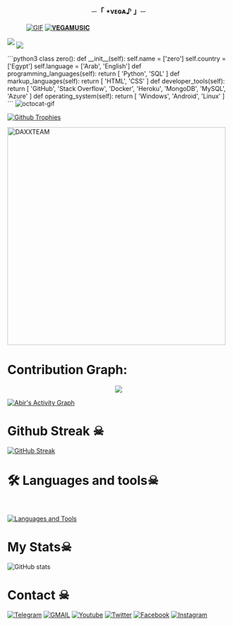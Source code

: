 <h3 align="center">
    ─「 ⋆ᴠᴇɢᴀ♪ 」─
</h3>
 
 
 ㅤ ㅤㅤ[![GIF](https://github.com/ZER0X77/ZER0X77/blob/main/ZER0X77.gif)](https://github.com/ZER0X77)
   [![𝐕𝐄𝐆𝐀𝐌𝐔𝐒𝐈𝐂](https://github-stats-alpha.vercel.app/api?username=ZER0X77 "ZER0X77")](https://github-stats-alpha.vercel.app/api?username=ZER0X77 "ZER0X77")
                                                          
  
<img src="https://readme-typing-svg.herokuapp.com?color=00FF00&width=420&lines=🌿+𝐕𝐄𝐆𝐀𝐌𝐔𝐒𝐈𝐂+🌱">


<!--
**ZER0X77/ZER0X77** is a ✨ _special_ ✨ repository because its `README.md` (this file) appears on your GitHub profile.



<p align="center">
    <b>ᴠɪsɪᴛᴏʀs</b><br>
 -->    <img align="middle" src="https://profile-counter.glitch.me/ZER0X77/count.svg" />
</p>
<!---
ZER0X77/ZER0X77 is a ✨ special ✨ repository because its `README.md` (this file) appears on your GitHub profile.
You can click the Preview link to take a look at your changes.
--->
```python3
class zero():
    def __init__(self):
        self.name = ['zero']
        self.country = ['Egypt']
        self.language = ['Arab', 'English']
    def programming_languages(self):
        return [
            'Python', 'SQL'
        ]
    def markup_languages(self):
        return [
            'HTML', 'CSS'
        ]
    def developer_tools(self):
        return [
            'GitHub', 'Stack Overflow', 'Docker', 'Heroku',
            'MongoDB', 'MySQL', 'Azure'
        ]
    def operating_system(self):
        return [
            'Windows', 'Android', 'Linux'
        ]
 ```

<img src="https://octodex.github.com/images/daftpunktocat-thomas.gif" id="octocat" alt="octocat-gif" />





  [![Github Trophies](https://github-profile-trophy.vercel.app/?username=ZER0X77&theme=transparent&no-bg=true&margin-w=15&margin-h=10&row=1&column=6&count_private=true)](https://ZER0X77.me)
  
  

<p><img width="494" align="center" src="https://github-readme-stats.vercel.app/api/top-langs?username=DAXXTEAM&show_icons=true&locale=en&layout=compact" alt="DAXXTEAM" /></p>

# Contribution Graph:


<p align="center">
  <a href="https://github.com/ZER0X77">
    <img src="https://github-readme-streak-stats.herokuapp.com/?user=ZER0X77#version3"/>
  </a>
</p>
<a href="https://github.com/ZER0X77"><img alt="Abir's Activity Graph" src="https://ghactivity.mrayush.me/graph?username=ZER0X77&bg_color=1F222E&color=F8D866&line=F85D7F&point=FFFFFF&hide_border=true" /></a>



# Github Streak ☠︎︎

  [![GitHub Streak](https://streak-stats.demolab.com?user=ZER0X77&theme=radical&border_radius=5&date_format=j%20M%5B%20Y%5D&fire=FF8100)](https://ZER0X77.me)

# 🛠️ Languages and tools☠︎︎
</br>

[![Languages and Tools](https://skillicons.dev/icons?i=androidstudio,bash,vscode,docker,git,github,linux,heroku,arduino,redis,mongodb,java,html,py,c,ts,js,deno,flutter,fastapi&perline=10)](https://ZER0X77.me)



# My Stats☠︎︎
![ GitHub stats](https://github-readme-stats.vercel.app/api?username=ZER0X77&show_icons=true&theme=radical)

# Contact ☠︎︎
<a href="https://t.me/cyberdaxx"><img title="Telegram" src="https://img.shields.io/badge/Telegram-%23000000.svg?&style=for-the-badge&logo=telegram&logoColor=61DAFB"></a>
<a href="https://mail.google.com/mail/?view=cm&fs=1&to=thebotolbaba@gmail.com"><img title="GMAIL" src="https://img.shields.io/badge/Gmail-D14836?style=for-the-badge&logo=gmail&logoColor=white"></a>
<a href="https://youtube.com/cyberdaxx"><img title="Youtube" src="https://img.shields.io/badge/youtube-%230077B5.svg?&style=for-the-badge&logo=youtube&logoColor=white"></a>
<a href="https://twitter.com/"><img title="Twitter" src="https://img.shields.io/badge/Twitter-12100E?style=for-the-badge&logo=twitter&logoColor=white"></a>
<a href="https://facebook.com/"><img title="Facebook" src="https://img.shields.io/badge/facebook-%231877F2.svg?&style=for-the-badge&logo=facebook&logoColor=white"></a>
<a href="https://instagram.com/ZER0X77"><img title="Instagram" src="https://img.shields.io/badge/instagram-%23E4405F.svg?&style=for-the-badge&logo=instagram&logoColor=white"></a>
